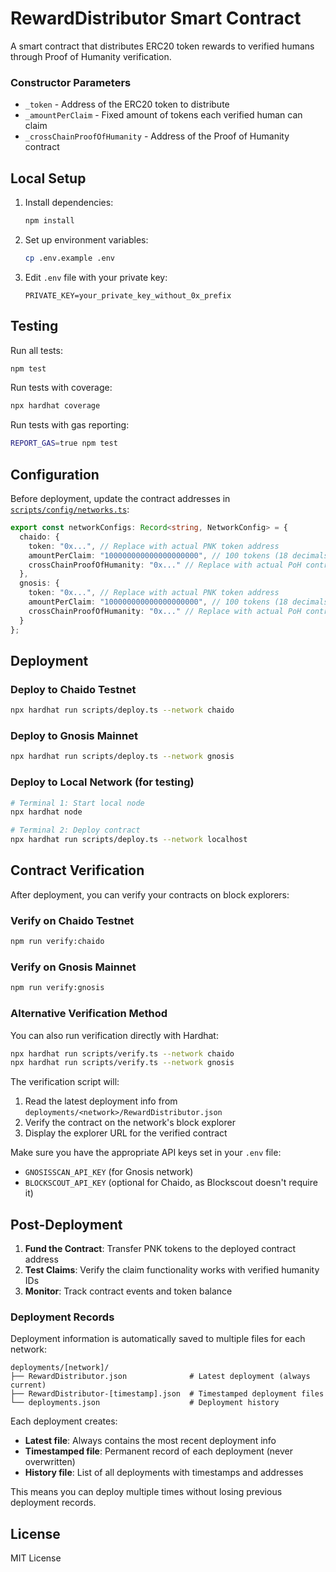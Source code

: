 # RewardDistributor Smart Contract

A smart contract that distributes ERC20 token rewards to verified humans through Proof of Humanity verification.

### Constructor Parameters

- `_token` - Address of the ERC20 token to distribute
- `_amountPerClaim` - Fixed amount of tokens each verified human can claim
- `_crossChainProofOfHumanity` - Address of the Proof of Humanity contract

## Local Setup

1. Install dependencies:
   ```bash
   npm install
   ```

2. Set up environment variables:
   ```bash
   cp .env.example .env
   ```

3. Edit `.env` file with your private key:
   ```env
   PRIVATE_KEY=your_private_key_without_0x_prefix
   ```

## Testing

Run all tests:
```bash
npm test
```

Run tests with coverage:
```bash
npx hardhat coverage
```

Run tests with gas reporting:
```bash
REPORT_GAS=true npm test
```

## Configuration

Before deployment, update the contract addresses in [`scripts/config/networks.ts`](scripts/config/networks.ts):

```typescript
export const networkConfigs: Record<string, NetworkConfig> = {
  chaido: {
    token: "0x...", // Replace with actual PNK token address
    amountPerClaim: "100000000000000000000", // 100 tokens (18 decimals)
    crossChainProofOfHumanity: "0x..." // Replace with actual PoH contract address
  },
  gnosis: {
    token: "0x...", // Replace with actual PNK token address
    amountPerClaim: "100000000000000000000", // 100 tokens (18 decimals)
    crossChainProofOfHumanity: "0x..." // Replace with actual PoH contract address
  }
};
```

## Deployment

### Deploy to Chaido Testnet
```bash
npx hardhat run scripts/deploy.ts --network chaido
```

### Deploy to Gnosis Mainnet
```bash
npx hardhat run scripts/deploy.ts --network gnosis
```

### Deploy to Local Network (for testing)
```bash
# Terminal 1: Start local node
npx hardhat node

# Terminal 2: Deploy contract
npx hardhat run scripts/deploy.ts --network localhost
```

## Contract Verification

After deployment, you can verify your contracts on block explorers:

### Verify on Chaido Testnet
```bash
npm run verify:chaido
```

### Verify on Gnosis Mainnet
```bash
npm run verify:gnosis
```

### Alternative Verification Method
You can also run verification directly with Hardhat:
```bash
npx hardhat run scripts/verify.ts --network chaido
npx hardhat run scripts/verify.ts --network gnosis
```

The verification script will:
1. Read the latest deployment info from `deployments/<network>/RewardDistributor.json`
2. Verify the contract on the network's block explorer
3. Display the explorer URL for the verified contract

Make sure you have the appropriate API keys set in your `.env` file:
- `GNOSISSCAN_API_KEY` (for Gnosis network)
- `BLOCKSCOUT_API_KEY` (optional for Chaido, as Blockscout doesn't require it)

## Post-Deployment

1. **Fund the Contract**: Transfer PNK tokens to the deployed contract address
2. **Test Claims**: Verify the claim functionality works with verified humanity IDs
3. **Monitor**: Track contract events and token balance

### Deployment Records

Deployment information is automatically saved to multiple files for each network:

```
deployments/[network]/
├── RewardDistributor.json              # Latest deployment (always current)
├── RewardDistributor-[timestamp].json  # Timestamped deployment files
└── deployments.json                    # Deployment history
```

Each deployment creates:
- **Latest file**: Always contains the most recent deployment info
- **Timestamped file**: Permanent record of each deployment (never overwritten)
- **History file**: List of all deployments with timestamps and addresses

This means you can deploy multiple times without losing previous deployment records.

## License

MIT License